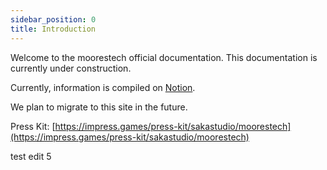 ```yaml
---
sidebar_position: 0
title: Introduction
---
```


Welcome to the moorestech official documentation.
This documentation is currently under construction.

Currently, information is compiled on [Notion](https://www.notion.so/moorestech-d6858dc1880d4a22a6b758600e391a89).

We plan to migrate to this site in the future.

Press Kit: [https://impress.games/press-kit/sakastudio/moorestech](https://impress.games/press-kit/sakastudio/moorestech)

test edit 5